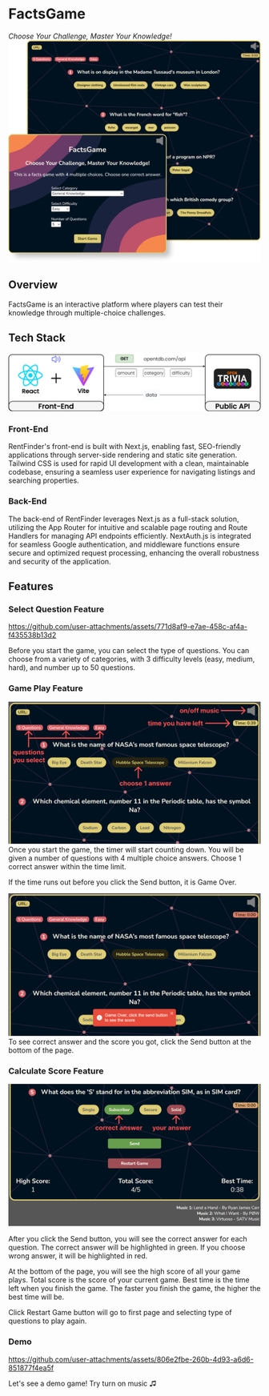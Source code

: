 # FactsGame
_Choose Your Challenge, Master Your Knowledge!_
![hero](./public/readme-img-01.png)


## Overview
FactsGame is an interactive platform where players can test their knowledge through multiple-choice challenges.


## Tech Stack
![diagram](./public/project-02-filled.png)

### Front-End
RentFinder's front-end is built with Next.js, enabling fast, SEO-friendly applications through server-side rendering and static site generation. Tailwind CSS is used for rapid UI development with a clean, maintainable codebase, ensuring a seamless user experience for navigating listings and searching properties.

### Back-End
The back-end of RentFinder leverages Next.js as a full-stack solution, utilizing the App Router for intuitive and scalable page routing and Route Handlers for managing API endpoints efficiently. NextAuth.js is integrated for seamless Google authentication, and middleware functions ensure secure and optimized request processing, enhancing the overall robustness and security of the application.


## Features

### Select Question Feature
https://github.com/user-attachments/assets/771d8af9-e7ae-458c-af4a-f435538b13d2

Before you start the game, you can select the type of questions. You can choose from a variety of categories, with 3 difficulty levels (easy, medium, hard), and number up to 50 questions.

### Game Play Feature
![project-02-play-note-hover](./src/assets/img/project-02-play-note-hover.png)
Once you start the game, the timer will start counting down. You will be given a number of questions with 4 multiple choice answers. Choose 1 correct answer within the time limit.

If the time runs out before you click the Send button, it is Game Over.

![project-02-gameover](./src/assets/img/project-02-gameover.png)
To see correct answer and the score you got, click the Send button at the bottom of the page.

### Calculate Score Feature
![project-02-score-note](./src/assets/img/project-02-score-note.png)

After you click the Send button, you will see the correct answer for each question. The correct answer will be highlighted in green. If you choose wrong answer, it will be highlighted in red.

At the bottom of the page, you will see the high score of all your game plays. Total score is the score of your current game. Best time is the time left when you finish the game. The faster you finish the game, the higher the best time will be.

Click Restart Game button will go to first page and selecting type of questions to play again.

### Demo
https://github.com/user-attachments/assets/806e2fbe-260b-4d93-a6d6-851877f4ea5f

Let's see a demo game! Try turn on music ♫
